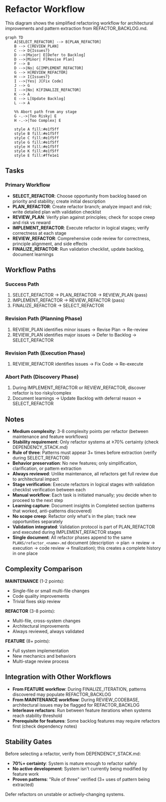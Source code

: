 # Refactor Workflow

This diagram shows the simplified refactoring workflow for architectural improvements and pattern extraction from REFACTOR_BACKLOG.md.

```mermaid
graph TD
    A[SELECT_REFACTOR] --> B[PLAN_REFACTOR]
    B --> C[REVIEW_PLAN]
    C --> D{Issues?}
    D -->|Major| E[Defer to Backlog]
    D -->|Minor| F[Revise Plan]
    F --> B
    D -->|No| G[IMPLEMENT_REFACTOR]
    G --> H[REVIEW_REFACTOR]
    H --> I{Issues?}
    I -->|Yes| J[Fix Code]
    J --> G
    I -->|No| K[FINALIZE_REFACTOR]
    K --> A
    E --> L[Update Backlog]
    L --> A

    %% Abort path from any stage
    G -.->|Too Risky| E
    H -.->|Too Complex| E

    style A fill:#e1f5ff
    style B fill:#e1f5ff
    style C fill:#e1f5ff
    style G fill:#e1f5ff
    style H fill:#e1f5ff
    style K fill:#e1f5ff
    style E fill:#ffe1e1
```

## Tasks

### Primary Workflow
- **SELECT_REFACTOR**: Choose opportunity from backlog based on priority and stability; create initial description
- **PLAN_REFACTOR**: Create refactor branch; analyze impact and risk; write detailed plan with validation checklist
- **REVIEW_PLAN**: Verify plan against principles; check for scope creep and risk vs reward
- **IMPLEMENT_REFACTOR**: Execute refactor in logical stages; verify correctness at each stage
- **REVIEW_REFACTOR**: Comprehensive code review for correctness, principle alignment, and side effects
- **FINALIZE_REFACTOR**: Run validation checklist, update backlog, document learnings

## Workflow Paths

### Success Path
1. SELECT_REFACTOR → PLAN_REFACTOR → REVIEW_PLAN (pass)
2. IMPLEMENT_REFACTOR → REVIEW_REFACTOR (pass)
3. FINALIZE_REFACTOR → SELECT_REFACTOR

### Revision Path (Planning Phase)
1. REVIEW_PLAN identifies minor issues → Revise Plan → Re-review
2. REVIEW_PLAN identifies major issues → Defer to Backlog → SELECT_REFACTOR

### Revision Path (Execution Phase)
1. REVIEW_REFACTOR identifies issues → Fix Code → Re-execute

### Abort Path (Discovery Phase)
1. During IMPLEMENT_REFACTOR or REVIEW_REFACTOR, discover refactor is too risky/complex
2. Document learnings → Update Backlog with deferral reason → SELECT_REFACTOR

## Notes

- **Medium complexity**: 3-8 complexity points per refactor (between maintenance and feature workflows)
- **Stability requirement**: Only refactor systems at ≥70% certainty (check DEPENDENCY_STACK.md)
- **Rule of three**: Patterns must appear 3+ times before extraction (verify during SELECT_REFACTOR)
- **Behavior preservation**: No new features; only simplification, clarification, or pattern extraction
- **Always reviewed**: Unlike maintenance, all refactors get full review due to architectural impact
- **Stage verification**: Execute refactors in logical stages with validation checklist verification between each
- **Manual workflow**: Each task is initiated manually; you decide when to proceed to the next step
- **Learning capture**: Document insights in Completed section (patterns that worked, anti-patterns discovered)
- **No scope creep**: Refactor only what's in the plan; track new opportunities separately
- **Validation integrated**: Validation protocol is part of PLAN_REFACTOR and executed during IMPLEMENT_REFACTOR stages
- **Single document**: All refactor phases append to the same `PLANS/refactor_<name>.md` document (description → plan → review → execution → code review → finalization); this creates a complete history in one place

## Complexity Comparison

**MAINTENANCE** (1-2 points):
- Single-file or small multi-file changes
- Code quality improvements
- Trivial fixes skip review

**REFACTOR** (3-8 points):
- Multi-file, cross-system changes
- Architectural improvements
- Always reviewed, always validated

**FEATURE** (8+ points):
- Full system implementation
- New mechanics and behaviors
- Multi-stage review process

## Integration with Other Workflows

- **From FEATURE workflow**: During FINALIZE_ITERATION, patterns discovered may populate REFACTOR_BACKLOG
- **From MAINTENANCE workflow**: During REVIEW_CODEBASE, architectural issues may be flagged for REFACTOR_BACKLOG
- **Interleave refactors**: Run between feature iterations when systems reach stability threshold
- **Prerequisite for features**: Some backlog features may require refactors first (check dependency notes)

## Stability Gates

Before selecting a refactor, verify from DEPENDENCY_STACK.md:
- **70%+ certainty**: System is mature enough to refactor safely
- **No active development**: System isn't currently being modified by feature work
- **Proven patterns**: "Rule of three" verified (3+ uses of pattern being extracted)

Defer refactors on unstable or actively-changing systems.
